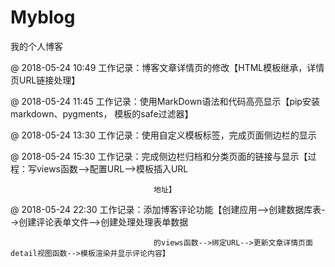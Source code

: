 # Myblog
我的个人博客


@ 2018-05-24  10:49			工作记录：博客文章详情页的修改【HTML模板继承，详情页URL链接处理】

@ 2018-05-24  11:45			工作记录：使用MarkDown语法和代码高亮显示【pip安装markdown、pygments， 模板的safe过滤器】

@ 2018-05-24  13:30			工作记录：使用自定义模板标签，完成页面侧边栏的显示

@ 2018-05-24  15:30			工作记录：完成侧边栏归档和分类页面的链接与显示【过程：写views函数-->配置URL-->模板插入URL

									地址】

@ 2018-05-24  22:30			工作记录：添加博客评论功能【创建应用-->创建数据库表-->创建评论表单文件-->创建处理处理表单数据

									的views函数-->绑定URL-->更新文章详情页面detail视图函数-->模板渲染并显示评论内容】